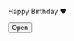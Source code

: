 <div class="night"></div>
<div class="text">
  <div class="wrapper">
    <div class="lid one"></div>
    <div class="lid two"></div>
    <div class="envelope"></div>
    <div class="letter">
      <p>Happy Birthday ❤️</p>
    </div>
  </div>
  <div class="buttons">
    <button id="openBtn">Open</button>
    <button id="closeBtn" style="display: none;">Close</button>
  </div>
</div>
 
